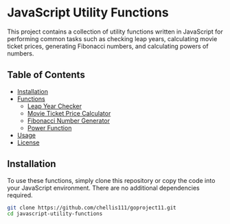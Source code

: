 # JavaScript Utility Functions

This project contains a collection of utility functions written in JavaScript for performing common tasks such as checking leap years, calculating movie ticket prices, generating Fibonacci numbers, and calculating powers of numbers.

## Table of Contents

- [Installation](#installation)
- [Functions](#functions)
  - [Leap Year Checker](#1-leap-year-checker-isleapyearyear)
  - [Movie Ticket Price Calculator](#2-movie-ticket-price-calculator-movieticketpriceage)
  - [Fibonacci Number Generator](#3-fibonacci-number-generator-fibonaccin)
  - [Power Function](#4-power-function-powerbase-exponent)
- [Usage](#usage)
- [License](#license)

## Installation

To use these functions, simply clone this repository or copy the code into your JavaScript environment. There are no additional dependencies required.

```bash
git clone https://github.com/chellis111/goproject11.git
cd javascript-utility-functions
```
